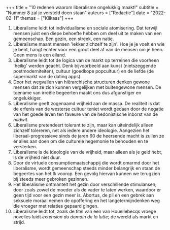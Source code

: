 +++
title    = "10 redenen waarom liberalisme ongelukkig maakt!"
subtitle = "Nummer 8 zal je versteld doen staan"
auteurs  = ["Redactie"]
date     = "2022-02-11"
themas   = ["Klikaas"]
+++


1. Liberalisme leidt tot individualisme en sociale atomisering. Dat terwijl mensen juist een diepe behoefte hebben om deel uit te maken van een gemeenschap. Een gezin, een streek, een natie.
2. Liberalisme maant mensen 'lekker zichzelf te zijn'. Hoe je je voelt en wie je bent, hangt echter voor een groot deel af van de mensen om je heen. Geen mens is een eiland.
3. Liberalisme leidt tot de logica van de markt op terreinen die voorheen 'heilig' werden geacht. Denk bijvoorbeeld aan kunst (nietszeggende postmoderniteiten), cultuur (goedkope popcultuur) en de liefde (de supermarkt van de dating apps).
4. Door het wegvallen van hiërarchische structuren denken gewone mensen dat ze zich kunnen vergelijken met buitengewone mensen. De toename van irreële begeerten maakt ons dus afgunstiger en ongelukkiger.
5. Liberalisme geeft zogenaamd vrijheid aan de massa. De realiteit is dat de erfenis van de westerse cultuur teniet wordt gedaan door de negatie van het goede leven ten faveure van de hedonistische inborst van de _midwit_.
6. Liberalisme pretendeert tolerant te zijn, maar kan uiteindelijk alleen zichzelf tolereren, net als iedere andere ideologie. Aangezien het liberaal-progressieve sinds de jaren 60 de heersende macht is zullen ze er alles aan doen om die culturele hegemonie te behouden en te versterken.
7. Liberalisme is de ideologie van de vrijheid, maar alleen als je geld hebt, is de vrijheid niet duur.
8. Door de virtuele consumptiemaatschappij die wordt omarmd door het liberalisme, wordt gemeenschap steeds minder belangrijk en staan de begeertes van het Ik voorop. Een gevolg hiervan kunnen we terugzien bij steeds meer gebroken gezinnen.
9. Het liberalisme ontmantelt het gezin door verschillende stimulansen; door zoals zowel de moeder als de vader te laten werken, waardoor er geen tijd voor een gezin meer is. Abortus, de pil en een gebrek aan seksuele moraal nemen de opoffering en het langetermijndenken weg die vroeger met relaties gepaard gingen.
10. Liberalisme leidt tot, zoals de titel van een van Houellebecqs vroege novelles luidt _extension du domain de la lutte_; de wereld als markt en strijd.
